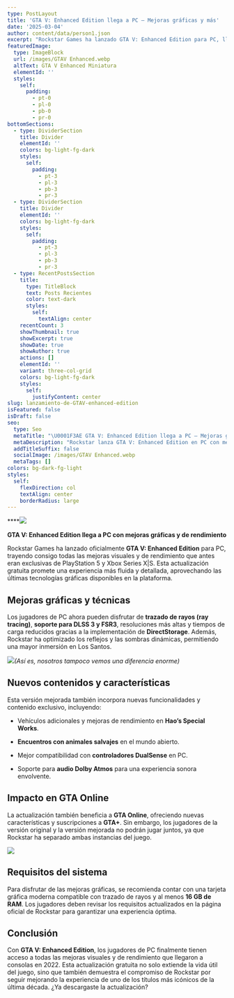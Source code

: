 ```yaml
---
type: PostLayout
title: 'GTA V: Enhanced Edition llega a PC – Mejoras gráficas y más'
date: '2025-03-04'
author: content/data/person1.json
excerpt: "Rockstar Games ha lanzado GTA V: Enhanced Edition para PC, llevando mejoras gráficas, soporte para DLSS 3 y trazado de rayos. Descubre todas las novedades y cómo esta actualización gratuita mejora la experiencia en Los Santos. \U0001F525"
featuredImage:
  type: ImageBlock
  url: /images/GTAV Enhanced.webp
  altText: GTA V Enhanced Miniatura
  elementId: ''
  styles:
    self:
      padding:
        - pt-0
        - pl-0
        - pb-0
        - pr-0
bottomSections:
  - type: DividerSection
    title: Divider
    elementId: ''
    colors: bg-light-fg-dark
    styles:
      self:
        padding:
          - pt-3
          - pl-3
          - pb-3
          - pr-3
  - type: DividerSection
    title: Divider
    elementId: ''
    colors: bg-light-fg-dark
    styles:
      self:
        padding:
          - pt-3
          - pl-3
          - pb-3
          - pr-3
  - type: RecentPostsSection
    title:
      type: TitleBlock
      text: Posts Recientes
      color: text-dark
      styles:
        self:
          textAlign: center
    recentCount: 3
    showThumbnail: true
    showExcerpt: true
    showDate: true
    showAuthor: true
    actions: []
    elementId: ''
    variant: three-col-grid
    colors: bg-light-fg-dark
    styles:
      self:
        justifyContent: center
slug: lanzamiento-de-GTAV-enhanced-edition
isFeatured: false
isDraft: false
seo:
  type: Seo
  metaTitle: "\U0001F3AE GTA V: Enhanced Edition llega a PC – Mejoras gráficas, rendimiento y más \U0001F680"
  metaDescription: "Rockstar lanza GTA V: Enhanced Edition en PC con mejoras gráficas, trazado de rayos, DLSS 3 y más. Descubre todas las novedades y cómo optimizar tu experiencia en Los Santos. \U0001F680\U0001F525"
  addTitleSuffix: false
  socialImage: /images/GTAV Enhanced.webp
  metaTags: []
colors: bg-dark-fg-light
styles:
  self:
    flexDirection: col
    textAlign: center
    borderRadius: large
---
```

****![](/images/GTA%20V%20Enhanced%20Banner.webp)

**GTA V: Enhanced Edition llega a PC con mejoras gráficas y de rendimiento**

Rockstar Games ha lanzado oficialmente **GTA V: Enhanced Edition** para PC, trayendo consigo todas las mejoras visuales y de rendimiento que antes eran exclusivas de PlayStation 5 y Xbox Series X|S. Esta actualización gratuita promete una experiencia más fluida y detallada, aprovechando las últimas tecnologías gráficas disponibles en la plataforma.

## **Mejoras gráficas y técnicas**

Los jugadores de PC ahora pueden disfrutar de **trazado de rayos (ray tracing)**, **soporte para DLSS 3 y FSR3**, resoluciones más altas y tiempos de carga reducidos gracias a la implementación de **DirectStorage**. Además, Rockstar ha optimizado los reflejos y las sombras dinámicas, permitiendo una mayor inmersión en Los Santos.

![](/images/GTA%20V%20Enhanced%20Comparison1.webp)*(Así es, nosotros tampoco vemos una diferencia enorme)*

## **Nuevos contenidos y características**

Esta versión mejorada también incorpora nuevas funcionalidades y contenido exclusivo, incluyendo:

*   Vehículos adicionales y mejoras de rendimiento en **Hao’s Special Works**.

*   **Encuentros con animales salvajes** en el mundo abierto.

*   Mejor compatibilidad con **controladores DualSense** en PC.

*   Soporte para **audio Dolby Atmos** para una experiencia sonora envolvente.

## **Impacto en GTA Online**

La actualización también beneficia a **GTA Online**, ofreciendo nuevas características y suscripciones a **GTA+**. Sin embargo, los jugadores de la versión original y la versión mejorada no podrán jugar juntos, ya que Rockstar ha separado ambas instancias del juego.

![](/images/Grand_Theft_Auto_Online_Logo%20copia.webp)

## **Requisitos del sistema**

Para disfrutar de las mejoras gráficas, se recomienda contar con una tarjeta gráfica moderna compatible con trazado de rayos y al menos **16 GB de RAM**. Los jugadores deben revisar los requisitos actualizados en la página oficial de Rockstar para garantizar una experiencia óptima.

## **Conclusión**

Con **GTA V: Enhanced Edition**, los jugadores de PC finalmente tienen acceso a todas las mejoras visuales y de rendimiento que llegaron a consolas en 2022. Esta actualización gratuita no solo extiende la vida útil del juego, sino que también demuestra el compromiso de Rockstar por seguir mejorando la experiencia de uno de los títulos más icónicos de la última década. ¿Ya descargaste la actualización?
